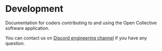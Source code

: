 # Development

Documentation for coders contributing to and using the Open Collective software application.

You can contact us on [Discord engineering channel](https://discord.opencollective.com) if you have any question.
